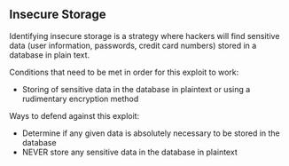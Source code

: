 ## Insecure Storage

Identifying insecure storage is a strategy where hackers will find sensitive data (user information, passwords, credit card numbers) stored in a database in plain text. 

Conditions that need to be met in order for this exploit to work:
  * Storing of sensitive data in the database in plaintext or using a rudimentary encryption method
  
Ways to defend against this exploit:
  * Determine if any given data is absolutely necessary to be stored in the database
  * NEVER store any sensitive data in the database in plaintext
  
